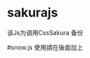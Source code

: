 # sakurajs
该Js为调用CssSakura 备份
<script src="https://cdn.jsdelivr.net/gh/jioushan/sakurajs@1.0/sakura.js"></script>
#snow.js
使用請在後面加上
<script src="https://cdn.jsdelivr.net/gh/jioushan/sakurajs@1.3/snow.js"></script>
<style>html,body{margin:0;height:100%;}</style>